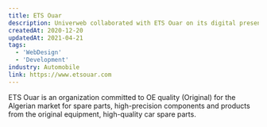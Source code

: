 ```yaml
---
title: ETS Ouar
description: Univerweb collaborated with ETS Ouar on its digital presence. We created the website.
createdAt: 2020-12-20
updatedAt: 2021-04-21
tags:
  - 'WebDesign'
  - 'Development'
industry: Automobile
link: https://www.etsouar.com
---
```


ETS Ouar is an organization committed to OE quality (Original) for the Algerian market for spare parts, high-precision components and products from the original equipment, high-quality car spare parts.
